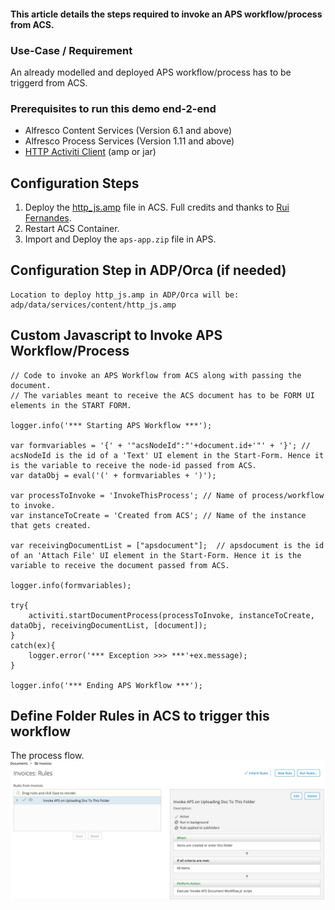 #### This article details the steps required to invoke an APS workflow/process from ACS.

### Use-Case / Requirement
An already modelled and deployed APS workflow/process has to be triggerd from ACS.

### Prerequisites to run this demo end-2-end

* Alfresco Content Services (Version 6.1 and above)
* Alfresco Process Services (Version 1.11 and above)
* [HTTP Activiti Client](../alfresco-http-activiti-client) (amp or jar)


## Configuration Steps
1. Deploy the [http_js.amp](assets/http_js.amp) file in ACS. 
   Full credits and thanks to [Rui Fernandes](https://github.com/rjmfernandes).
2. Restart ACS Container.
3. Import and Deploy the `aps-app.zip` file in APS.


## Configuration Step in ADP/Orca (if needed)
```
Location to deploy http_js.amp in ADP/Orca will be: 
adp/data/services/content/http_js.amp
```


## Custom Javascript to Invoke APS Workflow/Process

```
// Code to invoke an APS Workflow from ACS along with passing the document.
// The variables meant to receive the ACS document has to be FORM UI elements in the START FORM.

logger.info('*** Starting APS Workflow ***');

var formvariables = '{' + '"acsNodeId":"'+document.id+'"' + '}'; // acsNodeId is the id of a 'Text' UI element in the Start-Form. Hence it is the variable to receive the node-id passed from ACS.
var dataObj = eval('(' + formvariables + ')');

var processToInvoke = 'InvokeThisProcess'; // Name of process/workflow to invoke.
var instanceToCreate = 'Created from ACS'; // Name of the instance that gets created.

var receivingDocumentList = ["apsdocument"];  // apsdocument is the id of an 'Attach File' UI element in the Start-Form. Hence it is the variable to receive the document passed from ACS.

logger.info(formvariables);

try{
	activiti.startDocumentProcess(processToInvoke, instanceToCreate, dataObj, receivingDocumentList, [document]);
}
catch(ex){
	logger.error('*** Exception >>> ***'+ex.message);
}

logger.info('*** Ending APS Workflow ***');
```


## Define Folder Rules in ACS to trigger this workflow
The process flow.  ![folder-rules](assets/folder-rules.png)
